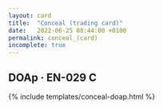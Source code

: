 ```yaml
---
layout: card
title:  "Conceal (trading card)"
date:   2022-06-25 08:44:00 +0100
permalink: conceal_(card)
incomplete: true
---
```


## DOAp &middot; EN-029 C

{% include templates/conceal-doap.html %}